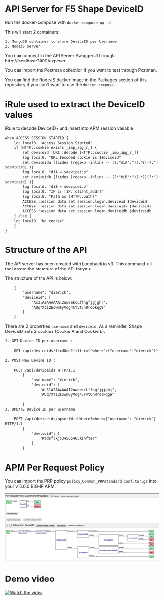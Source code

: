 # API Server for F5 Shape DeviceID

Run the docker-compose with ``docker-compose up -d``

This will start 2 containers:

    1. MongoDB container to store DeviceID per Username
    2. NodeJS server

You can connect to the API Server SwaggerUI through http://localhost:3000/explorer

You can import the Postman collection if you want to test through Postman.

You can find the NodeJS docker image in the Packages section of this repository if you don't want to use the ``docker-compose``.

# iRule used to extract the DeviceID values

iRule to decode DeviceID+ and insert into APM session variable

    when ACCESS_SESSION_STARTED {
        log local0. "Access Session Started"
        if [HTTP::cookie exists _imp_apg_r_] {
            set deviceid [URI::decode [HTTP::cookie _imp_apg_r_]]
            log local0. "URL Decoded cookie is $deviceid"
            set deviceida [lindex [regexp -inline -- (?:"diA":")(.*?)(?:") $deviceid] 1]
            log local0. "diA = $deviceida"
            set deviceidb [lindex [regexp -inline -- (?:"diB":")(.*?)(?:") $deviceid] 1]
            log local0. "diB = $deviceidb"
            log local0. "IP is [IP::client_addr]"
            log local0. "Path os [HTTP::path]"
            ACCESS::session data set session.logon.deviceid $deviceid
            ACCESS::session data set session.logon.deviceida $deviceida
            ACCESS::session data set session.logon.deviceidb $deviceidb
        } else {
        log local0. "No cookie"
        }
    }

# Structure of the API

The API server has been created with Loopback.io v3. This command-cli tool create the structure of the API for you.

The structure of the API is below:

        {
            "username": "dierick",
            "deviceid": [
                "Ac31A2AAAAAA12uwoekcLffhgfjgjghj",
                "AUq7Xti2Eowm6yVog4CYvt6nRrookqgW"
            ]
        }

There are 2 properties ``username`` and ``deviceid``. As a reminder, Shape DeviceID sets 2 cookies (Cookie A and Cookie B).

    1. GET Device ID per username : 
    
        GET /api/deviceids/findOne?filter={"where":{"username":"dierick"}}
    
    2. POST New Device ID : 
    
        POST /api/deviceids HTTP/1.1
            {
                "username": "dierick",
                "deviceid": [
                    "Ac31A2AAAAAA12uwoekcLffhgfjgjghj",
                    "AUq7Xti2Eowm6yVog4CYvt6nRrookqgW"
                    ]
            }
    3. UPDATE Device ID per username

        POST /api/deviceids/upsertWithWhere?where={"username": "dierick"} HTTP/1.1
            {
                "deviceid": [
                    "Rtdsflkj534565465kenfter"
                ]
            }


# APM Per Request Policy

You can import the PRP policy ``policy_Common_PRPstandard.conf.tar.gz`` into your v16.0.0 BIG-IP APM.

![GitHub Logo](https://raw.githubusercontent.com/MattDierick/DeviceID-api-server/main/images/PRP.png)


# Demo video

[![Watch the video](https://i.imgur.com/vKb2F1B.png)](https://youtu.be/PVYwh76nGVE)
